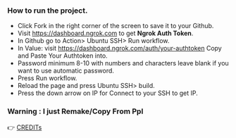 ### How to run the project. 

* Click Fork in the right corner of the screen to save it to your Github.
* Visit https://dashboard.ngrok.com to get **Ngrok Auth Token**.
* In Github go to Action> Ubuntu SSH> Run workflow.
* In Value: visit https://dashboard.ngrok.com/auth/your-authtoken Copy and Paste Your Authtoken into.
* Password minimum 8-10 with numbers and characters leave blank if you want to use automatic password.
* Press Run workflow.
* Reload the page and press Ubuntu SSH> build.
* Press the down arrow on IP for Connect to your SSH to get IP.

### Warning : I just Remake/Copy From Ppl 

👉 [CREDITs](https://github.com/C4B1CA90E0B98F)
